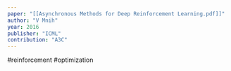 ```yaml
---
paper: "[[Asynchronous Methods for Deep Reinforcement Learning.pdf]]"
author: "V Mnih"
year: 2016
publisher: "ICML"
contribution: "A3C"
---
```

#reinforcement #optimization 